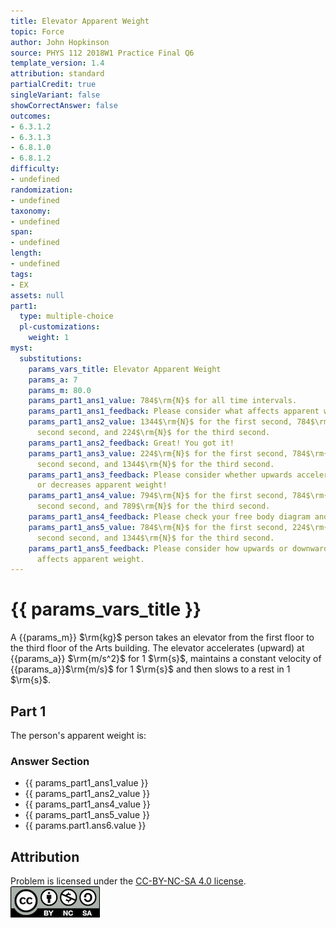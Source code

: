 ```yaml
---
title: Elevator Apparent Weight
topic: Force
author: John Hopkinson
source: PHYS 112 2018W1 Practice Final Q6
template_version: 1.4
attribution: standard
partialCredit: true
singleVariant: false
showCorrectAnswer: false
outcomes:
- 6.3.1.2
- 6.3.1.3
- 6.8.1.0
- 6.8.1.2
difficulty:
- undefined
randomization:
- undefined
taxonomy:
- undefined
span:
- undefined
length:
- undefined
tags:
- EX
assets: null
part1:
  type: multiple-choice
  pl-customizations:
    weight: 1
myst:
  substitutions:
    params_vars_title: Elevator Apparent Weight
    params_a: 7
    params_m: 80.0
    params_part1_ans1_value: 784$\rm{N}$ for all time intervals.
    params_part1_ans1_feedback: Please consider what affects apparent weight.
    params_part1_ans2_value: 1344$\rm{N}$ for the first second, 784$\rm{N}$ for the
      second second, and 224$\rm{N}$ for the third second.
    params_part1_ans2_feedback: Great! You got it!
    params_part1_ans3_value: 224$\rm{N}$ for the first second, 784$\rm{N}$ for the
      second second, and 1344$\rm{N}$ for the third second.
    params_part1_ans3_feedback: Please consider whether upwards acceleration increases
      or decreases apparent weight!
    params_part1_ans4_value: 794$\rm{N}$ for the first second, 784$\rm{N}$ for the
      second second, and 789$\rm{N}$ for the third second.
    params_part1_ans4_feedback: Please check your free body diagram and calculations!
    params_part1_ans5_value: 784$\rm{N}$ for the first second, 224$\rm{N}$ for the
      second second, and 1344$\rm{N}$ for the third second.
    params_part1_ans5_feedback: Please consider how upwards or downwards acceleration
      affects apparent weight.
---
```

# {{ params_vars_title }}
A {{params_m}} $\rm{kg}$ person takes an elevator from the first floor to the third floor of the Arts building. The elevator accelerates (upward) at {{params_a}} $\rm{m/s^2}$ for 1 $\rm{s}$, maintains a constant velocity of {{params_a}}$\rm{m/s}$ for 1 $\rm{s}$ and then slows to a rest in 1 $\rm{s}$.

## Part 1

The person's apparent weight is:

### Answer Section

- {{ params_part1_ans1_value }}
- {{ params_part1_ans2_value }}
- {{ params_part1_ans4_value }}
- {{ params_part1_ans5_value }}
- {{ params.part1.ans6.value }}

## Attribution

Problem is licensed under the [CC-BY-NC-SA 4.0 license](https://creativecommons.org/licenses/by-nc-sa/4.0/).<br> ![The Creative Commons 4.0 license requiring attribution-BY, non-commercial-NC, and share-alike-SA license.](https://raw.githubusercontent.com/firasm/bits/master/by-nc-sa.png)